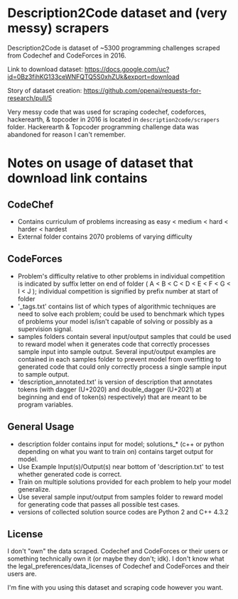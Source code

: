 # Description2Code dataset and (very messy) scrapers

Description2Code is dataset of ~5300 programming challenges scraped from Codechef and CodeForces in 2016.

Link to download dataset:
https://docs.google.com/uc?id=0Bz3fihKG133ceWNFQTQ5S0xhZUk&export=download

Story of dataset creation:
https://github.com/openai/requests-for-research/pull/5

Very messy code that was used for scraping codechef, codeforces, hackerearth, & topcoder in 2016 is located in `description2code/scrapers` folder. Hackerearth & Topcoder programming challenge data was abandoned for reason I can't remember.

# Notes on usage of dataset that download link contains

## CodeChef
* Contains curriculum of problems increasing as easy < medium < hard < harder < hardest
* External folder contains 2070 problems of varying difficulty

## CodeForces
* Problem's difficulty relative to other problems in individual competition is indicated by suffix letter on end of folder ( A < B < C < D < E < F < G < I < J ); individual competition is signified by prefix number at start of folder
* '_tags.txt' contains list of which types of algorithmic techniques are need to solve each problem; could be used to benchmark which types of problems your model is/isn't capable of solving or possibly as a supervision signal.
* samples folders contain several input/output samples that could be used to reward model when it generates code that correctly processes sample input into sample output. Several input/output examples are contained in each samples folder to prevent model from overfitting to generated code that could only correctly process a single sample input to sample output.  
* 'description_annotated.txt' is version of description that annotates tokens (with dagger (U+2020) and double_dagger (U+2021) at beginning and end of token(s) respectively) that are meant to be program variables.

## General Usage
* description folder contains input for model; solutions_* (c++ or python depending on what you want to train on) contains target output for model.
* Use Example Input(s)/Output(s) near bottom of 'description.txt' to test whether generated code is correct.
* Train on multiple solutions provided for each problem to help your model generalize.
* Use several sample input/output from samples folder to reward model for generating code that passes all possible test cases.
* versions of collected solution source codes are Python 2 and C++ 4.3.2



## License
I don't "own" the data scraped. Codechef and CodeForces or their users or something technically own it (or maybe they don't; idk). I don't know what the legal_preferences/data_licenses of Codechef and CodeForces and their users are.
 
I'm fine with you using this dataset and scraping code however you want.
